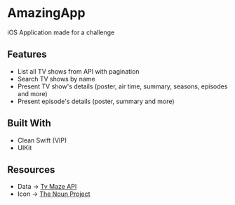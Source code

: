 # AmazingApp
iOS Application made for a challenge

## Features
- List all TV shows from API with pagination
- Search TV shows by name
- Present TV show's details (poster, air time, summary, seasons, episodes and more)
- Present episode's details (poster, summary and more)

## Built With
- Clean Swift (VIP)
- UIKit

## Resources
- Data -> [Tv Maze API](https://www.tvmaze.com/api)
- Icon -> [The Noun Project](https://thenounproject.com)
